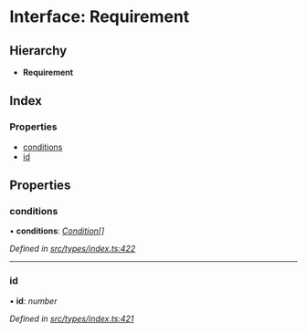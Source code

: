 # Interface: Requirement

## Hierarchy

* **Requirement**

## Index

### Properties

* [conditions](requirement.md#conditions)
* [id](requirement.md#id)

## Properties

###  conditions

• **conditions**: *[Condition](../globals.md#condition)[]*

*Defined in [src/types/index.ts:422](https://github.com/PolymathNetwork/polymesh-sdk/blob/bf2b7a12/src/types/index.ts#L422)*

___

###  id

• **id**: *number*

*Defined in [src/types/index.ts:421](https://github.com/PolymathNetwork/polymesh-sdk/blob/bf2b7a12/src/types/index.ts#L421)*
